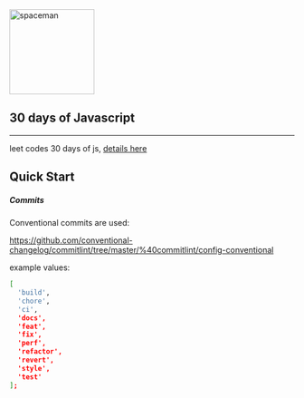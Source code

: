 <img alt="spaceman" src="https://user-images.githubusercontent.com/2040040/236575714-83c35e9a-0529-4e39-a8dc-ba15e1af65b5.svg" width="150">

## 30 days of Javascript

---

leet codes 30 days of js, [details here](https://leetcode.com/discuss/study-guide/3458761/30-Days-of-LC-JavaScript-Challenge)

## Quick Start

##### Commits

Conventional commits are used:

https://github.com/conventional-changelog/commitlint/tree/master/%40commitlint/config-conventional

example values:

```bash
[
  'build',
  'chore',
  'ci',
  'docs',
  'feat',
  'fix',
  'perf',
  'refactor',
  'revert',
  'style',
  'test'
];
```
